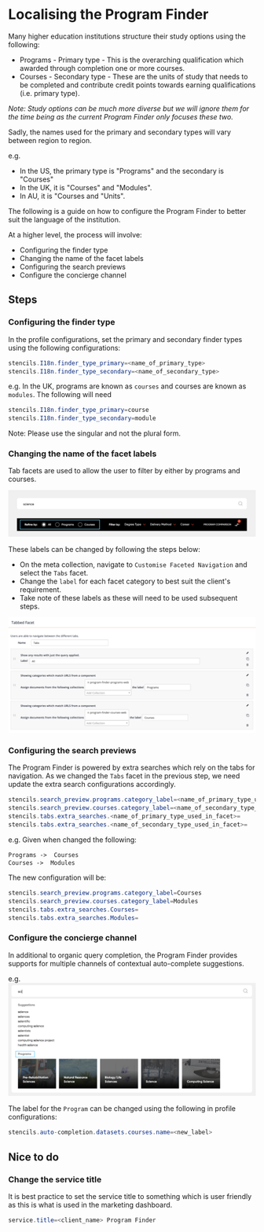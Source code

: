 
# Localising the Program Finder

Many higher education institutions structure their study options using the following:

* Programs - Primary type - This is the overarching qualification which awarded through completion one or more courses.
* Courses - Secondary type - These are the units of study that needs to be completed and contribute credit points towards earning qualifications (i.e. primary type).  

*Note: Study options can be much more diverse but we will ignore them for the time being as the current Program Finder only focuses these two.*

Sadly, the names used for the primary and secondary types will vary between region to region.

e.g.
* In the US, the primary type is "Programs" and the secondary is "Courses"
* In the UK, it is "Courses" and "Modules".
* In AU, it is "Courses and "Units".

The following is a guide on how to configure the Program Finder to better suit the language of the institution.

At a higher level, the process will involve:

* Configuring the finder type
* Changing the name of the facet labels
* Configuring the search previews
* Configure the concierge channel

## Steps

### Configuring the finder type

In the profile configurations, set the primary and secondary finder types
using the following configurations:

```java
stencils.I18n.finder_type_primary=<name_of_primary_type>
stencils.I18n.finder_type_secondary=<name_of_secondary_type>
```

e.g. In the UK, programs are known as `courses` and courses are known as `modules`. The following will need

```java
stencils.I18n.finder_type_primary=course
stencils.I18n.finder_type_secondary=module
```

Note: Please use the singular and not the plural form.

### Changing the name of the facet labels

Tab facets are used to allow the user to filter by either by programs and courses.

![Configuring the labels of the facets](images/screenshot_of_tabs.png "Configuring the labels of the facets")

These labels can be changed by following the steps below:

* On the meta collection, navigate to `Customise Faceted Navigation` and select the `Tabs` facet. 
* Change the `label` for each facet category to best suit the client's requirement.
* Take note of these labels as these will need to be used subsequent steps.

![Configuring the labels of the facets](images/facet_labels.png "Configuring the .labels of the facets") 


### Configuring the search previews

The Program Finder is powered by extra searches which rely
on the tabs for navigation. As we changed the `Tabs` facet in the previous
step, we need update the extra search configurations accordingly.

```java
stencils.search_preview.programs.category_label=<name_of_primary_type_used_in_facet>
stencils.search_preview.courses.category_label=<name_of_secondary_type_used_in_facet>
stencils.tabs.extra_searches.<name_of_primary_type_used_in_facet>=
stencils.tabs.extra_searches.<name_of_secondary_type_used_in_facet>=
```

e.g. Given when changed the following:

```plaintext
Programs ->  Courses
Courses ->  Modules
```

The new configuration will be:

```java
stencils.search_preview.programs.category_label=Courses
stencils.search_preview.courses.category_label=Modules
stencils.tabs.extra_searches.Courses=
stencils.tabs.extra_searches.Modules=
```

### Configure the concierge channel

In additional to organic query completion, the Program Finder provides supports
for multiple channels of contextual auto-complete suggestions.

e.g.
![Program channel](images/concierge_program_channel.png "Program channel")

The label for the `Program` can be changed using the following in profile
configurations:

```java
stencils.auto-completion.datasets.courses.name=<new_label>
```

## Nice to do

### Change the service title

It is best practice to set the service
title to something which is user friendly as this is what is used in
the marketing dashboard.

```java
service.title=<client_name> Program Finder
```
